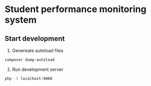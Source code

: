 # Student performance monitoring system

## Start development

1. Genereate autoload files

```sh
composer dump-autoload
```

1. Run development server

```sh 
php -S localhost:9000
```
